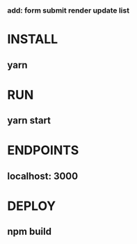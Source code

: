 ### add: form submit render update list

# INSTALL 
## yarn 
# RUN 
## yarn start 
# ENDPOINTS 
## localhost: 3000 
# DEPLOY 
## npm build
